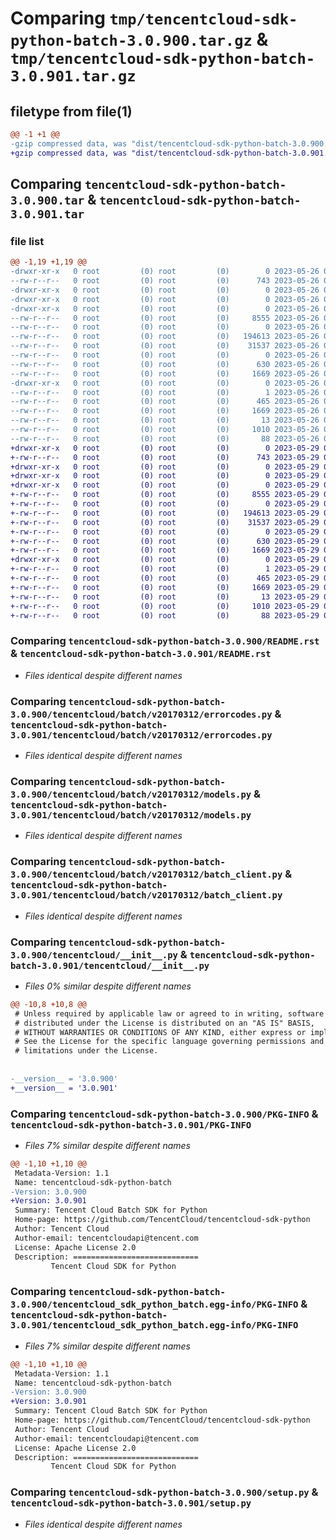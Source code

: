 # Comparing `tmp/tencentcloud-sdk-python-batch-3.0.900.tar.gz` & `tmp/tencentcloud-sdk-python-batch-3.0.901.tar.gz`

## filetype from file(1)

```diff
@@ -1 +1 @@
-gzip compressed data, was "dist/tencentcloud-sdk-python-batch-3.0.900.tar", last modified: Fri May 26 02:10:40 2023, max compression
+gzip compressed data, was "dist/tencentcloud-sdk-python-batch-3.0.901.tar", last modified: Mon May 29 02:19:12 2023, max compression
```

## Comparing `tencentcloud-sdk-python-batch-3.0.900.tar` & `tencentcloud-sdk-python-batch-3.0.901.tar`

### file list

```diff
@@ -1,19 +1,19 @@
-drwxr-xr-x   0 root         (0) root         (0)        0 2023-05-26 02:10:40.000000 tencentcloud-sdk-python-batch-3.0.900/
--rw-r--r--   0 root         (0) root         (0)      743 2023-05-26 02:10:40.000000 tencentcloud-sdk-python-batch-3.0.900/README.rst
-drwxr-xr-x   0 root         (0) root         (0)        0 2023-05-26 02:10:40.000000 tencentcloud-sdk-python-batch-3.0.900/tencentcloud/
-drwxr-xr-x   0 root         (0) root         (0)        0 2023-05-26 02:10:40.000000 tencentcloud-sdk-python-batch-3.0.900/tencentcloud/batch/
-drwxr-xr-x   0 root         (0) root         (0)        0 2023-05-26 02:10:40.000000 tencentcloud-sdk-python-batch-3.0.900/tencentcloud/batch/v20170312/
--rw-r--r--   0 root         (0) root         (0)     8555 2023-05-26 02:10:40.000000 tencentcloud-sdk-python-batch-3.0.900/tencentcloud/batch/v20170312/errorcodes.py
--rw-r--r--   0 root         (0) root         (0)        0 2023-05-26 02:10:40.000000 tencentcloud-sdk-python-batch-3.0.900/tencentcloud/batch/v20170312/__init__.py
--rw-r--r--   0 root         (0) root         (0)   194613 2023-05-26 02:10:40.000000 tencentcloud-sdk-python-batch-3.0.900/tencentcloud/batch/v20170312/models.py
--rw-r--r--   0 root         (0) root         (0)    31537 2023-05-26 02:10:40.000000 tencentcloud-sdk-python-batch-3.0.900/tencentcloud/batch/v20170312/batch_client.py
--rw-r--r--   0 root         (0) root         (0)        0 2023-05-26 02:10:40.000000 tencentcloud-sdk-python-batch-3.0.900/tencentcloud/batch/__init__.py
--rw-r--r--   0 root         (0) root         (0)      630 2023-05-26 02:10:40.000000 tencentcloud-sdk-python-batch-3.0.900/tencentcloud/__init__.py
--rw-r--r--   0 root         (0) root         (0)     1669 2023-05-26 02:10:40.000000 tencentcloud-sdk-python-batch-3.0.900/PKG-INFO
-drwxr-xr-x   0 root         (0) root         (0)        0 2023-05-26 02:10:40.000000 tencentcloud-sdk-python-batch-3.0.900/tencentcloud_sdk_python_batch.egg-info/
--rw-r--r--   0 root         (0) root         (0)        1 2023-05-26 02:10:40.000000 tencentcloud-sdk-python-batch-3.0.900/tencentcloud_sdk_python_batch.egg-info/dependency_links.txt
--rw-r--r--   0 root         (0) root         (0)      465 2023-05-26 02:10:40.000000 tencentcloud-sdk-python-batch-3.0.900/tencentcloud_sdk_python_batch.egg-info/SOURCES.txt
--rw-r--r--   0 root         (0) root         (0)     1669 2023-05-26 02:10:40.000000 tencentcloud-sdk-python-batch-3.0.900/tencentcloud_sdk_python_batch.egg-info/PKG-INFO
--rw-r--r--   0 root         (0) root         (0)       13 2023-05-26 02:10:40.000000 tencentcloud-sdk-python-batch-3.0.900/tencentcloud_sdk_python_batch.egg-info/top_level.txt
--rw-r--r--   0 root         (0) root         (0)     1010 2023-05-26 02:10:40.000000 tencentcloud-sdk-python-batch-3.0.900/setup.py
--rw-r--r--   0 root         (0) root         (0)       88 2023-05-26 02:10:40.000000 tencentcloud-sdk-python-batch-3.0.900/setup.cfg
+drwxr-xr-x   0 root         (0) root         (0)        0 2023-05-29 02:19:12.000000 tencentcloud-sdk-python-batch-3.0.901/
+-rw-r--r--   0 root         (0) root         (0)      743 2023-05-29 02:19:12.000000 tencentcloud-sdk-python-batch-3.0.901/README.rst
+drwxr-xr-x   0 root         (0) root         (0)        0 2023-05-29 02:19:12.000000 tencentcloud-sdk-python-batch-3.0.901/tencentcloud/
+drwxr-xr-x   0 root         (0) root         (0)        0 2023-05-29 02:19:12.000000 tencentcloud-sdk-python-batch-3.0.901/tencentcloud/batch/
+drwxr-xr-x   0 root         (0) root         (0)        0 2023-05-29 02:19:12.000000 tencentcloud-sdk-python-batch-3.0.901/tencentcloud/batch/v20170312/
+-rw-r--r--   0 root         (0) root         (0)     8555 2023-05-29 02:19:12.000000 tencentcloud-sdk-python-batch-3.0.901/tencentcloud/batch/v20170312/errorcodes.py
+-rw-r--r--   0 root         (0) root         (0)        0 2023-05-29 02:19:12.000000 tencentcloud-sdk-python-batch-3.0.901/tencentcloud/batch/v20170312/__init__.py
+-rw-r--r--   0 root         (0) root         (0)   194613 2023-05-29 02:19:12.000000 tencentcloud-sdk-python-batch-3.0.901/tencentcloud/batch/v20170312/models.py
+-rw-r--r--   0 root         (0) root         (0)    31537 2023-05-29 02:19:12.000000 tencentcloud-sdk-python-batch-3.0.901/tencentcloud/batch/v20170312/batch_client.py
+-rw-r--r--   0 root         (0) root         (0)        0 2023-05-29 02:19:12.000000 tencentcloud-sdk-python-batch-3.0.901/tencentcloud/batch/__init__.py
+-rw-r--r--   0 root         (0) root         (0)      630 2023-05-29 02:19:12.000000 tencentcloud-sdk-python-batch-3.0.901/tencentcloud/__init__.py
+-rw-r--r--   0 root         (0) root         (0)     1669 2023-05-29 02:19:12.000000 tencentcloud-sdk-python-batch-3.0.901/PKG-INFO
+drwxr-xr-x   0 root         (0) root         (0)        0 2023-05-29 02:19:12.000000 tencentcloud-sdk-python-batch-3.0.901/tencentcloud_sdk_python_batch.egg-info/
+-rw-r--r--   0 root         (0) root         (0)        1 2023-05-29 02:19:12.000000 tencentcloud-sdk-python-batch-3.0.901/tencentcloud_sdk_python_batch.egg-info/dependency_links.txt
+-rw-r--r--   0 root         (0) root         (0)      465 2023-05-29 02:19:12.000000 tencentcloud-sdk-python-batch-3.0.901/tencentcloud_sdk_python_batch.egg-info/SOURCES.txt
+-rw-r--r--   0 root         (0) root         (0)     1669 2023-05-29 02:19:12.000000 tencentcloud-sdk-python-batch-3.0.901/tencentcloud_sdk_python_batch.egg-info/PKG-INFO
+-rw-r--r--   0 root         (0) root         (0)       13 2023-05-29 02:19:12.000000 tencentcloud-sdk-python-batch-3.0.901/tencentcloud_sdk_python_batch.egg-info/top_level.txt
+-rw-r--r--   0 root         (0) root         (0)     1010 2023-05-29 02:19:12.000000 tencentcloud-sdk-python-batch-3.0.901/setup.py
+-rw-r--r--   0 root         (0) root         (0)       88 2023-05-29 02:19:12.000000 tencentcloud-sdk-python-batch-3.0.901/setup.cfg
```

### Comparing `tencentcloud-sdk-python-batch-3.0.900/README.rst` & `tencentcloud-sdk-python-batch-3.0.901/README.rst`

 * *Files identical despite different names*

### Comparing `tencentcloud-sdk-python-batch-3.0.900/tencentcloud/batch/v20170312/errorcodes.py` & `tencentcloud-sdk-python-batch-3.0.901/tencentcloud/batch/v20170312/errorcodes.py`

 * *Files identical despite different names*

### Comparing `tencentcloud-sdk-python-batch-3.0.900/tencentcloud/batch/v20170312/models.py` & `tencentcloud-sdk-python-batch-3.0.901/tencentcloud/batch/v20170312/models.py`

 * *Files identical despite different names*

### Comparing `tencentcloud-sdk-python-batch-3.0.900/tencentcloud/batch/v20170312/batch_client.py` & `tencentcloud-sdk-python-batch-3.0.901/tencentcloud/batch/v20170312/batch_client.py`

 * *Files identical despite different names*

### Comparing `tencentcloud-sdk-python-batch-3.0.900/tencentcloud/__init__.py` & `tencentcloud-sdk-python-batch-3.0.901/tencentcloud/__init__.py`

 * *Files 0% similar despite different names*

```diff
@@ -10,8 +10,8 @@
 # Unless required by applicable law or agreed to in writing, software
 # distributed under the License is distributed on an "AS IS" BASIS,
 # WITHOUT WARRANTIES OR CONDITIONS OF ANY KIND, either express or implied.
 # See the License for the specific language governing permissions and
 # limitations under the License.
 
 
-__version__ = '3.0.900'
+__version__ = '3.0.901'
```

### Comparing `tencentcloud-sdk-python-batch-3.0.900/PKG-INFO` & `tencentcloud-sdk-python-batch-3.0.901/PKG-INFO`

 * *Files 7% similar despite different names*

```diff
@@ -1,10 +1,10 @@
 Metadata-Version: 1.1
 Name: tencentcloud-sdk-python-batch
-Version: 3.0.900
+Version: 3.0.901
 Summary: Tencent Cloud Batch SDK for Python
 Home-page: https://github.com/TencentCloud/tencentcloud-sdk-python
 Author: Tencent Cloud
 Author-email: tencentcloudapi@tencent.com
 License: Apache License 2.0
 Description: ============================
         Tencent Cloud SDK for Python
```

### Comparing `tencentcloud-sdk-python-batch-3.0.900/tencentcloud_sdk_python_batch.egg-info/PKG-INFO` & `tencentcloud-sdk-python-batch-3.0.901/tencentcloud_sdk_python_batch.egg-info/PKG-INFO`

 * *Files 7% similar despite different names*

```diff
@@ -1,10 +1,10 @@
 Metadata-Version: 1.1
 Name: tencentcloud-sdk-python-batch
-Version: 3.0.900
+Version: 3.0.901
 Summary: Tencent Cloud Batch SDK for Python
 Home-page: https://github.com/TencentCloud/tencentcloud-sdk-python
 Author: Tencent Cloud
 Author-email: tencentcloudapi@tencent.com
 License: Apache License 2.0
 Description: ============================
         Tencent Cloud SDK for Python
```

### Comparing `tencentcloud-sdk-python-batch-3.0.900/setup.py` & `tencentcloud-sdk-python-batch-3.0.901/setup.py`

 * *Files identical despite different names*

